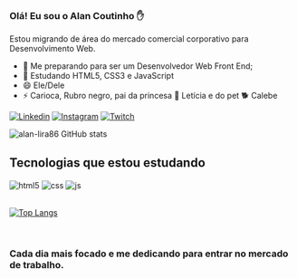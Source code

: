 ### Olá! Eu sou o Alan Coutinho ✋
Estou migrando de área do mercado comercial corporativo para Desenvolvimento Web.

- 🎯 Me preparando para ser um Desenvolvedor Web Front End;
- 🌱 Estudando HTML5, CSS3 e JavaScript
- 😄 Ele/Dele
- ⚡ Carioca, Rubro negro, pai da princesa 👸 Letícia e do pet 🐕 Calebe


[![Linkedin](https://img.shields.io/badge/LinkedIn-0077B5?style=for-the-badge&logo=linkedin&logoColor=white)](https://www.linkedin.com/in/dev-web-alan-coutinho-005614263/)
[![Instagram](https://img.shields.io/badge/Instagram-E4405F?style=for-the-badge&logo=instagram&logoColor=white)](https://www.instagram.com/alancoutinho.devfrontendjr/?next=%2F)
[![Twitch](https://img.shields.io/badge/Twitch-9146FF?style=for-the-badge&logo=twitch&logoColor=white)](https://twitch.tv/fragabr)

![alan-lira86 GitHub stats](https://github-readme-stats.vercel.app/api?username=alan-lira86&show_icons=true&theme=radical)

## Tecnologias que estou estudando

<div style="display: inline_block">
  <img align="center" alt="html5" src="https://img.shields.io/badge/HTML5-E34F26?style=for-the-badge&logo=html5&logoColor=white" />
  <img align="center" alt="css" src="https://img.shields.io/badge/CSS3-1572B6?style=for-the-badge&logo=css3&logoColor=white" />
  <img align="center" alt="js" src="https://img.shields.io/badge/JavaScript-F7DF1E?style=for-the-badge&logo=javascript&logoColor=black" />
  
  </div><br/>
  
  [![Top Langs](https://github-readme-stats.vercel.app/api/top-langs/?username=alan-lira86)](https://github.com/alan-lira86/github-readme-stats)
 
 
</div><br/>

### Cada dia mais focado e me dedicando para entrar no mercado de trabalho.






